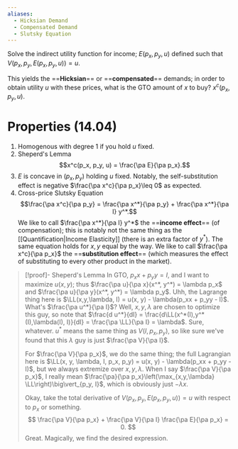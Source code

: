 ```yaml
---
aliases:
  - Hicksian Demand
  - Compensated Demand
  - Slutsky Equation
---
```

Solve the indirect utility function for income; $E(p_x, p_y, u)$ defined such that $V(p_x, p_y, E(p_x, p_y, u)) = u$.

This yields the ==**Hicksian**== or ==**compensated**== demands; in order to obtain utility $u$ with these prices, what is the GTO amount of $x$ to buy? $x^c(p_x, p_y, u)$.

# Properties (14.04)
1. Homogenous with degree 1 if you hold $u$ fixed.
2. Sheperd's Lemma$$x^c(p_x, p_y, u) = \frac{\pa E}{\pa p_x}.$$
4. $E$ is concave in $(p_x, p_y)$ holding $u$ fixed. Notably, the self-substitution effect is negative $\frac{\pa x^c}{\pa p_x}\leq 0$ as expected.
5. Cross-price Slutsky Equation
$$\frac{\pa x^c}{\pa p_y} = \frac{\pa x^*}{\pa p_y} + \frac{\pa x^*}{\pa I} y^*.$$We like to call $\frac{\pa x^*}{\pa I} y^*$ the ==**income effect**== (of compensation); this is notably not the same thing as the [[Quantification|Income Elasticity]] (there is an extra factor of $y^*$). The same equation holds for $x,y$ equal by the way. We like to call $\frac{\pa x^c}{\pa p_x}$ the ==**substitution effect**== (which measures the effect of substituting to every other product in the market).

> [!proof]- Sheperd's Lemma
> In GTO, $p_x x + p_y y = I$, and I want to maximize $u(x,y)$; thus $\frac{\pa u}{\pa x}(x^*, y^*) = \lambda p_x$ and $\frac{\pa u}{\pa y}(x^*, y^*) = \lambda p_y$. Uhh, the Lagrange thing here is $\LL(x,y,\lambda, I) = u(x, y) - \lambda(p_xx + p_yy - I)$. What's $\frac{\pa u^*}{\pa I}$? Well, $x,y,\lambda$ are chosen to optimize this guy, so note that $\frac{d u^*}{dI} = \frac{d\LL(x^*(I),y^*(I),\lambda(I), I)}{dI} = \frac{\pa \LL}{\pa I} = \lambda$. Sure, whatever. $u^*$ means the same thing as $V(I, p_x, p_y)$, so like sure we've found that this $\lambda$ guy is just $\frac{\pa V}{\pa I}$.
> 
> For $\frac{\pa V}{\pa p_x}$, we do the same thing; the full Lagrangian here is $\LL(x, y, \lambda, I, p_x, p_y) = u(x, y) - \lambda(p_xx + p_yy - I)$, but we always extremize over $x, y, \lambda$. When I say $\frac{\pa V}{\pa p_x}$, I really mean $\frac{\pa}{\pa p_x}\left(\max_{x,y,\lambda} \LL\right)\big\vert_{p_y, I}$, which is obviously just $-\lambda x$.
> 
> Okay, take the total derivative of $V(p_x, p_y, E(p_x, p_y, u)) = u$ with respect to $p_x$ or something.$$
> \frac{\pa V}{\pa p_x} + \frac{\pa V}{\pa I} \frac{\pa E}{\pa p_x} = 0.
> $$Great. Magically, we find the desired expression.